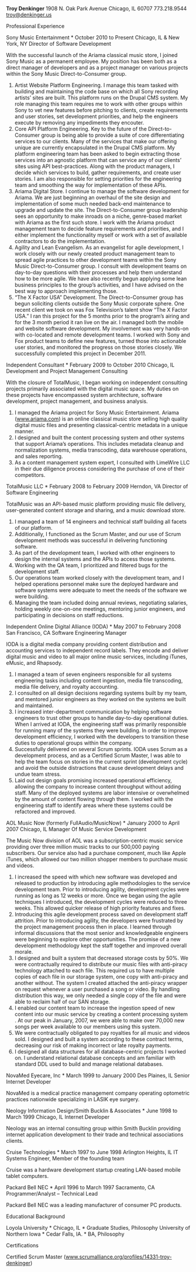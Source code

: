 ﻿**Troy Denkinger**
1908 N. Oak Park Avenue
Chicago, IL 60707
773.218.9544
troy@denkinger.us


Professional Experience


Sony Music Entertainment * October 2010 to Present
Chicago, IL & New York, NY
Director of Software Development

With the successful launch of the Ariama classical music store, I joined Sony Music as a permanent employee.  My position has been both as a direct manager of developers and as a project manager on various projects within the Sony Music Direct-to-Consumer group.

1. Artist Website Platform Engineering.  I manage this team tasked with building and maintaining the code base on which all Sony recording artists’ sites are built.  This platform runs on the Drupal CMS system.  My role managing this team requires me to work with other groups within Sony to vet new features before pitching to clients, create requirements and user stories, set development priorities, and help the engineers execute by removing any impediments they encouter.
2. Core API Platform Engineering. Key to the future of the Direct-to-Consumer group is being able to provide a suite of core differentiating services to our clients.  Many of the services that make our offering unique are currently encapsulated in the Drupal CMS platform. My platform engineering team has been asked to begin extracting those services into an agnostic platform that can service any of our clients’ sites using API best-practices.  Along with the product managers, I decide which services to build, gather requirements, and create user stories.  I am also responsible for setting priorities for the engineering team and smoothing the way for implementation of these APIs.
3. Ariama Digital Store.  I continue to manage the software development for Ariama.  We are just beginning an overhaul of the site design and implementation of some much needed back-end maintenance to upgrade and update the site.  The Direct-to-Consumer group leadership sees an opportunity to make inroads on a niche, genre-based market with Ariama as the first such store. I work with the Ariama product management team to decide feature requirements and priorities, and I either implement the functionality myself or work with a set of available contractors to do the implementation.
4. Agility and Lean Evangelism. As an evangelist for agile development, I work closely with our newly created product management team to spread agile practices to other development teams within the Sony Music Direct-to-Consumer group.  I consult with development teams on day-to-day questions with their processes and help them understand how to be more agile.  We have also recently begun applying some lean business principles to the group’s activities, and I have advised on the best way to approach implementing those.
5. “The X Factor USA” Development.  The Direct-to-Consumer group has begun soliciting clients outside the Sony Music corporate sphere.  One recent client we took on was Fox Television’s talent show “The X Factor USA.”  I ran this project for the 5 months prior to the program’s airing and for the 3 month period it ran live on the air.  I managed both the mobile and website software development.  My involvement was very hands-on with co-located and remote development teams.  I worked with Sony and Fox product teams to define new features, turned those into actionable user stories, and monitored the progress on those stories closely.  We successfully completed this project in December 2011.


Independent Consultant * February 2009 to October 2010
Chicago, IL
Development and Project Management Consulting

With the closure of TotalMusic, I began working on independent consulting projects primarily associated with the digital music space.  My duties on these projects have encompassed system architecture, software development, project management, and business analysis.

1. I managed the Ariama project for Sony Music Entertainment.  Ariama (www.ariama.com) is an online classical music store selling high quality digital music files and presenting classical-centric metadata in a unique manner.
2. I designed and built the content processing system and other systems that support Ariama’s operations.  This includes metadata cleanup and normalization systems, media transcoding, data warehouse operations, and sales reporting.
3. As a content management system expert, I consulted with LimeWire LLC in their due diligence process considering the purchase of one of their competitors.


TotalMusic LLC * February 2008 to February 2009
Herndon, VA
Director of Software Engineering


TotalMusic was an API-based music platform providing music file delivery, user-generated content storage and sharing, and a music download store.

1. I managed a team of 14 engineers and technical staff building all facets of our platform.
2. Additionally, I functioned as the Scrum Master, and our use of Scrum development methods was successful in delivering functioning software.
3. As part of the development team, I worked with other engineers to design the internal systems and the APIs to access those systems.
4. Working with the QA team, I prioritized and filtered bugs for the development staff.
5. Our operations team worked closely with the development team, and I helped operations personnel make sure the deployed hardware and software systems were adequate to meet the needs of the software we were building.
6. Managing the team included doing annual reviews, negotiating salaries, holding weekly one-on-one meetings, mentoring junior engineers, and participating in decisions on staff reductions.

Independent Online Digital Alliance (IODA) * May 2007 to February 2008
San Francisco, CA
Software Engineering Manager


IODA is a digital media company providing content distribution and accounting services to independent record labels.  They encode and deliver digital music and video to all major online music services, including iTunes, eMusic, and Rhapsody.

1. I managed a team of seven engineers responsible for all systems engineering tasks including content ingestion, media file transcoding, media file delivery, and royalty accounting.
2. I consulted on all design decisions regarding systems built by my team, and mentored junior engineers as they worked on the systems we built and maintained.
3. I increased inter-department communication by helping software engineers to trust other groups to handle day-to-day operational duties.  When I arrived at IODA, the engineering staff was primarily responsible for running many of the systems they were building.  In order to improve development efficiency, I worked with the developers to transition these duties to operational groups within the company.
4. Successfully delivered on several Scrum sprints.  IODA uses Scrum as a development process, and as a Certified Scrum Master, I was able to help the team focus on stories in the current sprint (development cycle) and avoid the outside distractions that cause development delays and undue team stress.
5. Laid out design goals promising increased operational efficiency, allowing the company to increase content throughput without adding staff.  Many of the deployed systems are labor intensive or overwhelmed by the amount of content flowing through them.  I worked with the engineering staff to identify areas where these systems could be refactored and improved.


AOL Music Now (formerly FullAudio/MusicNow) * January 2000 to April 2007
Chicago, IL
Manager Of Music Service Development

The Music Now division of AOL was a subscription-centric music service providing over three million music tracks to our  500,000 paying subscribers.  Our service also had a purchase component, much like Apple iTunes, which allowed our two million shopper members to purchase music and videos.

1. I increased the speed with which new software was developed and released to production by introducing agile methodologies to the service development team.  Prior to introducing agility, development cycles were running as long as 12 weeks or more.  Once we began using the agile techniques I introduced, the development cycles were reduced to three weeks.  This allowed quicker release of high priority features and fixes.
2. Introducing this agile development process saved on development staff attrition.  Prior to introducing agility, the developers were frustrated by the project management process then in place.  I learned through informal discussions that the most senior and knowledgeable engineers were beginning to explore other opportunities.  The promise of a new development methodology kept the staff together and improved overall morale.
3. I designed and built a system that decreased storage costs by 50%.  We were contractually required to distribute our music files with anti-piracy technology attached to each file.  This required us to have multiple copies of each file in our storage system, one copy with anti-piracy and another without.  The system I created attached the anti-piracy wrapper on request whenever a user purchased a song or video.  By handling distribution this way, we only needed a single copy of the file and were able to reclaim half of our SAN storage.
4. I enabled our content team to increase the ingestion speed of new content into our music service by creating a content processing system .  At our peak in January, 2007, we were able to make over 70,000 new songs per week available to our members using this system.
5. We were contractually obligated to pay royalties for all music and videos sold.  I designed and built a system according to these contract terms, decreasing our risk of making incorrect or late royalty payments.
6. I designed all data structures for all database-centric projects I worked on.  I understand relational database concepts and am familiar with standard DDL used to build and manage relational databases.


NovaMed Eyecare, Inc *  March 1999 to January 2000
Des Plaines, IL
Senior Internet Developer

NovaMed is a medical practice management company operating optometric practices nationwide specializing in LASIK eye surgery.

Neology Information Design/Smith Bucklin & Associates * June 1998 to March 1999
Chicago, IL
Internet Developer

Neology was an internal consulting group within Smith Bucklin providing internet application development to their trade and technical associations clients.


Cruise Technologies * March 1997 to June 1998
Arlington Heights, IL
IT Systems Engineer, Member of the founding team

Cruise was a hardware development startup creating LAN-based mobile tablet computers.


Packard Bell NEC * April 1996 to March 1997
Sacramento, CA
Programmer/Analyst – Technical Lead

Packard Bell NEC was a leading manufacturer of consumer PC products.


Educational Background

Loyola University * Chicago, IL * Graduate Studies, Philosophy
University of Northern Iowa * Cedar Falls, IA.  * BA, Philosophy


Certifications

Certified Scrum Master (www.scrumalliance.org/profiles/14331-troy-denkinger)
